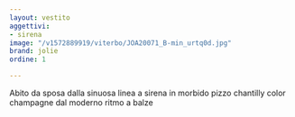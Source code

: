 ```yaml
---
layout: vestito
aggettivi:
- sirena
image: "/v1572889919/viterbo/JOA20071_B-min_urtq0d.jpg"
brand: jolie
ordine: 1

---
```

Abito da sposa dalla sinuosa linea a sirena in morbido pizzo chantilly color champagne dal moderno ritmo a balze